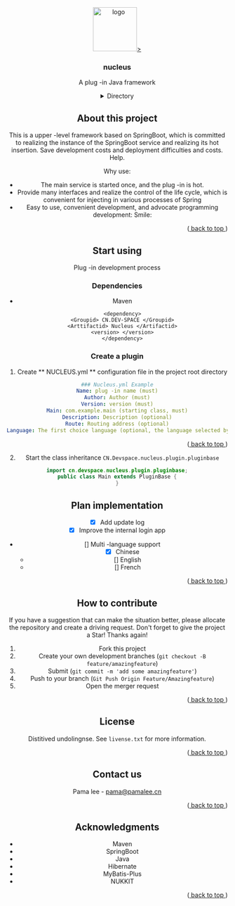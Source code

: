 <div align = "center">
   <a href="https://github.com/pama- lee/nucleus">
     <img src = "./ img/nucleus 1@0.25x.png" alt = "logo" width = "100" height = "100">>
   </a>

<h3 align = "center"> nucleus </h3>

   <p align = "center">
     A plug -in Java framework
     <br />
   </p>

<details>
   <summary> Directory </Summary>
   <OL>
     <li>
       <a href="#about-the-project"> About this project </a>
     </li>
     <li>
       <a href="#getting-Started"> Start Work </a>
       <ul>
         <li> <a href="#Prejisites"> dependence </a> </li>
         <li> <a href="#Installation"> Create a plugin </a> </li>
       </ul>
     </li>
     <li> <a href="#Roadmap"> Plan to implement </a> </li>
     <li> <a href="#contributing"> contribution </a> </li>
     <li> <a href="#License"> Open Source Agreement </a> </li>
     <li> <a href="#Contact"> Contact us </a> </li>
     <li> <a href="#acknowledgments"> Xie </a> </li>
   </OL>
</Details>



## About this project

This is a upper -level framework based on SpringBoot, which is committed to realizing the instance of the SpringBoot service and realizing its hot insertion. Save development costs and deployment difficulties and costs. Help.

Why use:
* The main service is started once, and the plug -in is hot.
* Provide many interfaces and realize the control of the life cycle, which is convenient for injecting in various processes of Spring
* Easy to use, convenient development, and advocate programming development: Smile:

<p align = "right"> (<a href="#readme- top"> back to top </a>) </p>

## Start using

Plug -in development process

### Dependencies

* Maven
  ```
  <dependency>
  <Groupid> CN.DEV-SPACE </Groupid>
  <Arttifactid> Nucleus </Artifactid>
  <version> </version>
  </dependency>
  ```

### Create a plugin

1. Create ** NUCLEUS.yml ** configuration file in the project root directory

```yaml
### Nucleus.yml Example
Name: plug -in name (must)
Author: Author (must)
Version: version (must)
Main: com.example.main (starting class, must)
Description: Description (optional)
Route: Routing address (optional)
Language: The first choice language (optional, the language selected by the main frame)
```

<p align = "right"> (<a href="#readme- top"> back to top </a>) </p>

2. Start the class inheritance `CN.Devspace.nucleus.plugin.pluginbase`

```java
import cn.devspace.nucleus.plugin.pluginbase;
public class Main extends PluginBase {
}
```



## Plan implementation

- [X] Add update log
- [X] Improve the internal login app
- [] Multi -language support
    - [x] Chinese
    - [] English
    - [] French

<p align = "right"> (<a href="#readme- top"> back to top </a>) </p>



## How to contribute

If you have a suggestion that can make the situation better, please allocate the repository and create a driving request.
Don't forget to give the project a Star! Thanks again!

1. Fork this project
2. Create your own development branches (`git checkout -B feature/amazingfeature`)
3. Submit (`git commit -m 'add some amazingfeature'`)
4. Push to your branch (`Git Push Origin Feature/Amazingfeature`)
5. Open the merger request

<p align = "right"> (<a href="#readme- top"> back to top </a>) </p>




## License

Distitived undolingnse. See `livense.txt` for more information.

<p align = "right"> (<a href="#readme- top"> back to top </a>) </p>



## Contact us

Pama lee - pama@pamalee.cn

<p align = "right"> (<a href="#readme- top"> back to top </a>) </p>



## Acknowledgments

* Maven
* SpringBoot
* Java
* Hibernate
* MyBatis-Plus
* NUKKIT

<p align = "right"> (<a href="#readme- top"> back to top </a>) </p>
